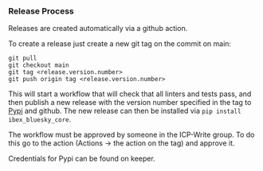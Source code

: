 ### Release Process

Releases are created automatically via a github action. 

To create a release just create a new git tag on the commit on main:
```
git pull
git checkout main
git tag <release.version.number>
git push origin tag <release.version.number>
```

This will start a workflow that will check that all linters and tests pass, 
and then publish a new release with the version number specified in the tag to 
[Pypi](https://pypi.org/project/ibex-bluesky-core/0.0.1/) and github. The new 
release can then be installed via `pip install ibex_bluesky_core`. 

The workflow must be approved by someone in the ICP-Write group. To do this go 
to the action (Actions -> the action on the tag) and approve it.

Credentials for Pypi can be found on keeper.
